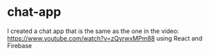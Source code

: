 # chat-app
I created a chat app that is the same as the one in the video: https://www.youtube.com/watch?v=zQyrwxMPm88 using React and Firebase
